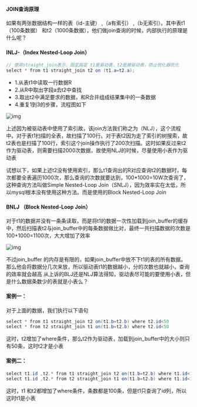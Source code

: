 #### JOIN查询原理

 如果有两张数据结构一样的表（id-主键） ,（a有索引） ,（b无索引）。其中表t1（100条数据） 和t2（1000条数据），他们做join查询的时候，内部执行的原理是什么呢？

#### INLJ-（Index Nested-Loop Join）

```csharp
// 使用straight_join表示，固定指定 t1是驱动表，t2是被驱动表，防止优化器优化
select * from t1 straight_join t2 on (t1.a=t2.a);
```

- 1.从表t1中读取一行数据R
- 2.从R中取出字段a去t2中查找
- 3.取出t2中满足要求的数据，和R合并组成结果集中的一条数据
- 4.重复1到3的步骤，流程图如下

![img](https:////upload-images.jianshu.io/upload_images/14523959-4e45dbca74f3dac1.png?imageMogr2/auto-orient/strip|imageView2/2/w/1050/format/webp)

上述因为被驱动表中使用了索引故，该join方法我们称之为（NLJ），这个流程中。对于表t1扫描的全表，故扫描了100行。对于表t2因为走了索引的树搜索，故t2表也是扫描了100行，索引这个join操作执行了200次扫描。这时如果反过来t2作为驱动表，则需要扫描2000次数据，故使用NLJ的时候，尽量使用小表作为驱动表

试想以下，如果上述t2没有使用索引，那么t1查询出的R对应查询t2的数据时，每次都要全表遍历1000次，那么查询的次数就要达到，100*1000=10W次查询了，这种查询方法叫做Simple Nested-Loop Join（SNLJ），因为效率实在太低，所以mysql根本没有使用这种方法。而是使用的Block Nested-Loop Join

#### BNLJ （Block Nested-Loop Join）

对于t1的数据并没有一条条读取，而是将t1的数据一次性加载到join_buffer的缓存中，然后扫描表t2与join_buffer中的每条数据做比对，最终一共扫描数据的次数是100+1000=1100次，大大增加了效率



![img](https:////upload-images.jianshu.io/upload_images/14523959-81c1bb6ce5898acb.png?imageMogr2/auto-orient/strip|imageView2/2/w/995/format/webp)



不过join_buffer 的内存是有限的，如果join_buffer中放不下t1的表的所有数据，那么他会将数据分几次来放，所以驱动表t1的数据越小，分的次数也就越小，查询的效率就会越高
 从上诉的BLJ还是NLJ算法得知，驱动表尽可能的要使用小表，但是什么数据条数少的表就是小表么？

#### 案例一：

对于上面的数据，我们执行以下语句

```csharp
select * from t1 straight_join t2 on(t1.b=t2.b) where t2.id<50
select * from t2 straight_join t1 on(t1.b=t2.b) where t2.id<50
```

这时，t2增加了where条件，那么t2作为驱动表，加载到join_buffer中的大小则只有50条，这时t2才是小表

#### 案例二：

```csharp
select t1.id ,t2.* from t1 straight_join t2 on(t1.b=t2.b) where t1.id<100 and t2.id < 100
select t1.id ,t2.* from t2 straight_join t1 on(t1.b=t2.b) where t1.id<100 and t2.id < 100
```

这时，t1 和t2都增加了where条件，条数都是100条，但是t1只查询了id列，所以这时t1是小表